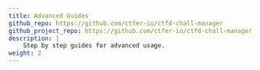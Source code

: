 ```yaml
---
title: Advanced Guides
github_repo: https://github.com/ctfer-io/ctfd-chall-manager
github_project_repo: https://github.com/ctfer-io/ctfd-chall-manager
description: |
    Step by step guides for advanced usage.
weight: 2
---
```

